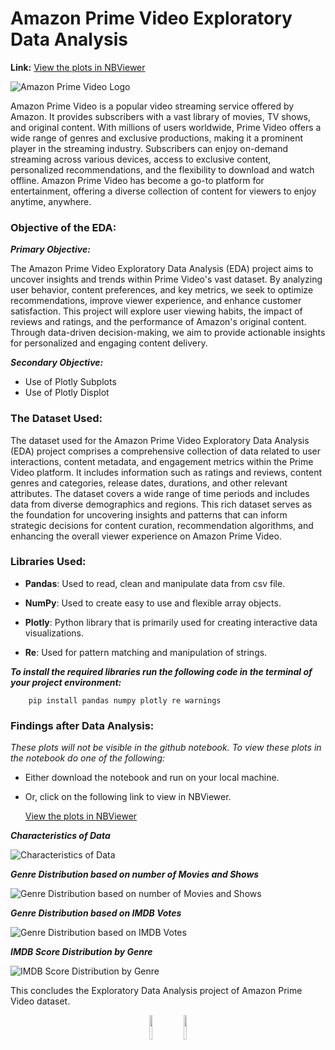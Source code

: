 # Amazon Prime Video Exploratory Data Analysis

**Link:** [View the plots in NBViewer](https://nbviewer.org/github/amideo-7/ExploratoryDataAnalysis-EDA-/blob/main/AmazonPrimeDataAnalysis/amazonPrimeDataAnalysis.ipynb)

![Amazon Prime Video Logo](https://github.com/amideo-7/ExploratoryDataAnalysis-EDA-/blob/main/AmazonPrimeDataAnalysis/Images/prime-video-logo.png)

Amazon Prime Video is a popular video streaming service offered by Amazon. It provides subscribers with a vast library of movies, TV shows, and original content.
With millions of users worldwide, Prime Video offers a wide range of genres and exclusive productions, making it a prominent player in the streaming industry.
Subscribers can enjoy on-demand streaming across various devices, access to exclusive content, personalized recommendations, and the flexibility to download and watch offline.
Amazon Prime Video has become a go-to platform for entertainment, offering a diverse collection of content for viewers to enjoy anytime, anywhere.

### Objective of the EDA:

***Primary Objective:***

The Amazon Prime Video Exploratory Data Analysis (EDA) project aims to uncover insights and trends within Prime Video's vast dataset. By analyzing user behavior, content preferences, and key metrics, we seek to optimize recommendations, improve viewer experience, and enhance customer satisfaction.
This project will explore user viewing habits, the impact of reviews and ratings, and the performance of Amazon's original content. Through data-driven decision-making, we aim to provide actionable insights for personalized and engaging content delivery.

***Secondary Objective:***
- Use of Plotly Subplots
- Use of Plotly Displot

### The Dataset Used:
The dataset used for the Amazon Prime Video Exploratory Data Analysis (EDA) project comprises a comprehensive collection of data related to user interactions, content metadata, and engagement metrics within the Prime Video platform. It includes information such as ratings and reviews, content genres and categories, release dates, durations, and other relevant attributes.
The dataset covers a wide range of time periods and includes data from diverse demographics and regions. This rich dataset serves as the foundation for uncovering insights and patterns that can inform strategic decisions for content curation, recommendation algorithms, and enhancing the overall viewer experience on Amazon Prime Video.

### Libraries Used:
- **Pandas**: Used to read, clean and manipulate data from csv file.

- **NumPy**: Used to create easy to use and flexible array objects.

- **Plotly**: Python library that is primarily used for creating interactive data visualizations.

- **Re**: Used for pattern matching and manipulation of strings.

***To install the required libraries run the following code in the terminal of your project environment:***

```
    pip install pandas numpy plotly re warnings
```

### Findings after Data Analysis:

*These plots will not be visible in the github notebook. To view these plots in the notebook do one of the following:*

- Either download the notebook and run on your local machine.
- Or, click on the following link to view in NBViewer.

  [View the plots in NBViewer](https://nbviewer.org/github/amideo-7/ExploratoryDataAnalysis-EDA-/blob/main/AmazonPrimeDataAnalysis/amazonPrimeDataAnalysis.ipynb)

***Characteristics of Data***

![Characteristics of Data](https://github.com/amideo-7/ExploratoryDataAnalysis-EDA-/blob/main/AmazonPrimeDataAnalysis/Plots/CharacteristicsOfData.png)

***Genre Distribution based on number of Movies and Shows***

![Genre Distribution based on number of Movies and Shows](https://github.com/amideo-7/ExploratoryDataAnalysis-EDA-/blob/main/AmazonPrimeDataAnalysis/Plots/GenreDistributionBasedOnNumberOfMoviesAndShows.png)

***Genre Distribution based on IMDB Votes***

![Genre Distribution based on IMDB Votes](https://github.com/amideo-7/ExploratoryDataAnalysis-EDA-/blob/main/AmazonPrimeDataAnalysis/Plots/GenreDistributionBasedOnIMDBVotes.png)

***IMDB Score Distribution by Genre***

![IMDB Score Distribution by Genre](https://github.com/amideo-7/ExploratoryDataAnalysis-EDA-/blob/main/AmazonPrimeDataAnalysis/Plots/IMDBScoreDistributionByGenre.png)


This concludes the Exploratory Data Analysis project of Amazon Prime Video dataset.


<div align="center">
<img src="https://github.com/amideo-7/ExploratoryDataAnalysis-EDA-/blob/main/AmazonPrimeDataAnalysis/Images/amazon-logo.png" width="10%" height="10%"/>
<img src="https://github.com/amideo-7/ExploratoryDataAnalysis-EDA-/blob/main/AmazonPrimeDataAnalysis/Images/primelogo.png" width="10%" height="10%"/>
</div>
